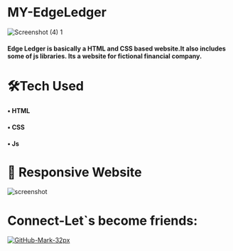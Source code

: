 # MY-EdgeLedger
![Screenshot (4) 1](https://user-images.githubusercontent.com/59495227/103261411-7d091980-49c7-11eb-8bc7-3c1766be7704.png)

#### Edge Ledger is basically a HTML and CSS based website.It also includes some of js libraries. Its a website for fictional financial company. 

# 🛠Tech Used
#### • HTML
#### • CSS
#### • Js

# 📸 Responsive Website

![screenshot](https://user-images.githubusercontent.com/59495227/103265304-4fc26880-49d3-11eb-9d53-e52a58120b0f.png)

# Connect-Let`s become friends:
[![GitHub-Mark-32px](https://user-images.githubusercontent.com/59495227/103270452-f3b11180-49dd-11eb-849a-2e6344935544.png)](https://github.com/AnjanaBajaj)



